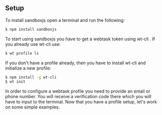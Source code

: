 ## Setup

To install sandboxjs open a terminal and run the following:

```bash
$ npm install sandboxjs
```

To start using sandboxjs you have to get a webtask token using wt-cli . If you already use wt-cli use:

```bash
$ wt profile ls
```

If you don't have a profile already, then you have to install wt-cli and initialize a new profile:

```bash
$ npm install -g wt-cli
$ wt init
```

In order to configure a webtask profile you need to provide an email or phone number. You will receive a verification code there which you will have to input to the terminal.
Now that you have a profile setup, let's work on some simple examples.